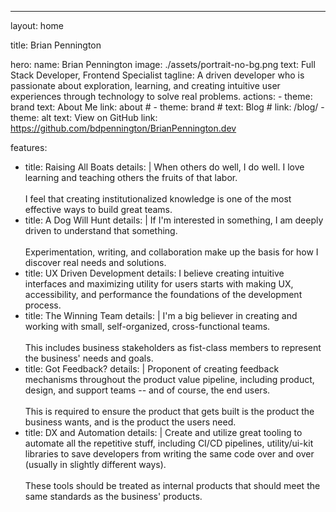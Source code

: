 ---
layout: home

title: Brian Pennington

hero:
  name: Brian Pennington
  image: ./assets/portrait-no-bg.png
  text: Full Stack Developer, Frontend Specialist
  tagline: A driven developer who is passionate about exploration, learning, and creating intuitive user experiences through technology to solve real problems.
  actions:
    - theme: brand
      text: About Me
      link: about
    # - theme: brand
    #   text: Blog
    #   link: /blog/
    - theme: alt
      text: View on GitHub
      link: https://github.com/bdpennington/BrianPennington.dev

features:
  - title: Raising All Boats
    details: |
      When others do well, I do well. I love learning and teaching others the fruits of that labor.
      <br><br>
      I feel that creating institutionalized knowledge is one of the most effective ways to build great teams.
  - title: A Dog Will Hunt
    details: |
      If I'm interested in something, I am deeply driven to understand that something.
      <br><br>
      Experimentation, writing, and collaboration make up the basis for how I discover real needs and solutions.
  - title: UX Driven Development
    details: I believe creating intuitive interfaces and maximizing utility for users starts with making UX, accessibility, and performance the foundations of the development process.
  - title: The Winning Team
    details: |
      I'm a big believer in creating and working with small, self-organized, cross-functional teams.
      <br><br>
      This includes business stakeholders as fist-class members to represent the business' needs and goals.
  - title: Got Feedback?
    details: |
      Proponent of creating feedback mechanisms throughout the product value pipeline, including product, design, and support teams -- and of course, the end users.
      <br><br>
      This is required to ensure the product that gets built is the product the business wants, and is the product the users need.
  - title: DX and Automation
    details: |
      Create and utilize great tooling to automate all the repetitive stuff, including CI/CD pipelines, utility/ui-kit libraries to save developers from writing the same code over and over (usually in slightly different ways).
      <br><br>
      These tools should be treated as internal products that should meet the same standards as the business' products.
